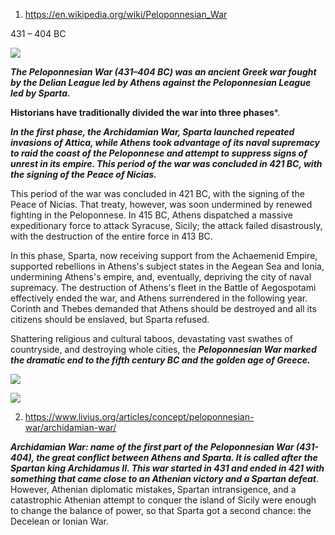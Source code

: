 

1) https://en.wikipedia.org/wiki/Peloponnesian_War

431 – 404 BC

![](https://upload.wikimedia.org/wikipedia/commons/a/a9/Peloponnesian_war_alliances_431_BC.png)



***The Peloponnesian War (431–404 BC) was an ancient Greek war fought by the Delian League led by Athens against the Peloponnesian League led by Sparta.***

**Historians have traditionally divided the war into three phases***. 

***In the first phase, the Archidamian War, Sparta launched repeated invasions of Attica, while Athens took advantage of its naval supremacy to raid the coast of the Peloponnese and attempt to suppress signs of unrest in its empire. This period of the war was concluded in 421 BC, with the signing of the Peace of Nicias.***


This period of the war was concluded in 421 BC, with the signing of the Peace of Nicias. That treaty, however, was soon undermined by renewed fighting in the Peloponnese. In 415 BC, Athens dispatched a massive expeditionary force to attack Syracuse, Sicily; the attack failed disastrously, with the destruction of the entire force in 413 BC.

In this phase, Sparta, now receiving support from the Achaemenid Empire, supported rebellions in Athens's subject states in the Aegean Sea and Ionia, undermining Athens's empire, and, eventually, depriving the city of naval supremacy. The destruction of Athens's fleet in the Battle of Aegospotami effectively ended the war, and Athens surrendered in the following year. Corinth and Thebes demanded that Athens should be destroyed and all its citizens should be enslaved, but Sparta refused.

Shattering religious and cultural taboos, devastating vast swathes of countryside, and destroying whole cities, the ***Peloponnesian War marked the dramatic end to the fifth century BC and the golden age of Greece.***


![](https://upload.wikimedia.org/wikipedia/commons/thumb/3/33/Map_Macedonia_336_BC-en.svg/1200px-Map_Macedonia_336_BC-en.svg.png)

![](https://110101-313254-raikfcquaxqncofqfm.stackpathdns.com/wp-content/uploads/2014/12/greece500bc.jpg)



2) https://www.livius.org/articles/concept/peloponnesian-war/archidamian-war/

***Archidamian War: name of the first part of the Peloponnesian War (431-404), the great conflict between Athens and Sparta. It is called after the Spartan king Archidamus II. This war started in 431 and ended in 421 with something that came close to an Athenian victory and a Spartan defeat***. However, Athenian diplomatic mistakes, Spartan intransigence, and a catastrophic Athenian attempt to conquer the island of Sicily were enough to change the balance of power, so that Sparta got a second chance: the Decelean or Ionian War.




